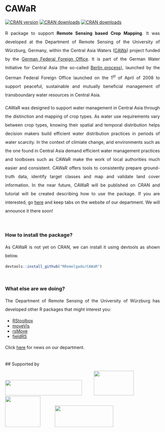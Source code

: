 # CAWaR
[![CRAN version](https://www.r-pkg.org/badges/version/CAWaR)](https://CRAN.R-project.org/package=CAWaR)
[![CRAN downloads](https://cranlogs.r-pkg.org/badges/last-month/CAWaR?color=brightgreen)](https://CRAN.R-project.org/package=CAWaR)
[![CRAN downloads](http://cranlogs.r-pkg.org/badges/grand-total/CAWaR?color=brightgreen)](https://CRAN.R-project.org/package=CAWaR)

<p align="justify" style="line-height:200%;">
R package to support <b>Remote Sensing based Crop Mapping</b>. It was developed at the Department of Remote Sensing of the University of Würzburg, Germany, within the Central Asia Waters (<a href="http://www.cawa-project.net/">CAWa</a>) project funded by the <a href="https://www.auswaertiges-amt.de/en">German Federal Foreign Office</a>. It is part of the German Water Initiative for Central Asia (the so-called <a href="http://waterca.org/en/the-berlin-process/">Berlin process</a>), launched by the German Federal Foreign Office launched on the 1<sup>st</sup> of April of 2008 to support peaceful, sustainable and mutually beneficial management of transboundary water resources in Central Asia.
</p>
<p align="justify" style="line-height:200%;">
CAWaR was designed to support water management in Central Asia through the distinction and mapping of crop types. As water use requirements vary between crop types, knowing their spatial and temporal distribution helps decision makers build efficient water distribution practices in periods of water scarcity. In the context of climiate change, arid environments such as the one found in Central Asia demand efficient water management practices and toolboxes such as CAWaR make the work of local authorities much easier and consistent. CAWaR offers tools to consistently prepare ground-truth data, identify target classes and map and validate land cover information. In the near future, CAWaR will be published on CRAN and tutorial will be created describing how to use the package. If you are interested, go <a href="http://remote-sensing.eu/">here</a> and keep tabs on the website of our department. We will announce it there soon!
</p>

</br>

### How to install the package?
<p align="justify" style="line-height:200%;">
As CAWaR is not yet on CRAN, we can install it using devtools as shown below.
</p>

```r
devtools::install_github("RRemelgado/CAWaR")
```

</br>

### What else are we doing?
<p align="justify" style="line-height:200%;">
The Department of Remote Sensing of the University of Würzburg has developed other R packages that might interest you:
</p>

* <a href="https://bleutner.github.io/RStoolbox/">RStoolbox</a>
* <a href="https://github.com/cran/moveVis/">moveVis</a>
* <a href="https://github.com/RRemelgado/CAWaR">rsMove</a>
* <a href="https://github.com/RRemelgado/rsMove">fieldRS</a>

<p align="justify" style="line-height:200%;">
Click <a href="http://remote-sensing.eu/">here</a> for news on our department.
</p>

</br>
## Supported by
<p>
<a href="https://www.orn.mpg.de/en/"><img width="250" height="50" src="https://www.gfz-potsdam.de/fileadmin/_processed_/0/8/csm_CAWa_Logo_ae5c278929.png"></a>&nbsp;&nbsp;&nbsp;&nbsp;&nbsp;&nbsp;&nbsp;&nbsp;&nbsp;&nbsp;<a href="https://www.geographie.uni-wuerzburg.de/en/fernerkundung/startseite/"><img width="130" height="80" src="https://www.uni-wuerzburg.de/typo3conf/ext/uw_sitepackage/Resources/Public/Images/uni-wuerzburg-logo.svg"></a>&nbsp;&nbsp;&nbsp;&nbsp;&nbsp;&nbsp;&nbsp;&nbsp;&nbsp;&nbsp;&nbsp;&nbsp;<a href="https://www.dlr.de/eoc/en/desktopdefault.aspx/tabid-5278/8856_read-15911/"><img width="115" height="100" src="https://upload.wikimedia.org/wikipedia/commons/thumb/f/f5/DLR_Logo.svg/744px-DLR_Logo.svg.png"></a>&nbsp;&nbsp;&nbsp;&nbsp;&nbsp;&nbsp;&nbsp;&nbsp;&nbsp;&nbsp;&nbsp;&nbsp;<a href="https://www.auswaertiges-amt.de/en/"><img width="190" height="70" src="https://ocdn.eu/images/pulscms/ZTA7MDA_/d9c29825-271b-4306-bbab-21068365b760.jpg"></a>
</p>
</br>
